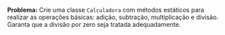 **Problema:** Crie uma classe `Calculadora` com métodos estáticos para realizar as operações básicas: adição, subtração, multiplicação e divisão. Garanta que a divisão por zero seja tratada adequadamente.
